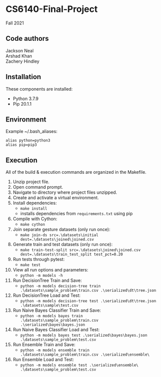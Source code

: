 # CS6140-Final-Project

Fall 2021

Code authors
-----------
Jackson Neal  
Arshad Khan  
Zachery Hindley

Installation
------------
These components are installed:

- Python 3.7.9
- Pip 20.1.1

Environment
-----------
Example ~/.bash_aliases:

```
alias python=python3
alias pip=pip3
```

Execution
---------
All of the build & execution commands are organized in the Makefile.

1) Unzip project file.
2) Open command prompt.
3) Navigate to directory where project files unzipped.
4) Create and activate a virtual environment.
5) Install dependencies:
    - `make install`
    - installs dependencies from `requirements.txt` using pip
6) Compile with Cython:
    - `make cython`
7) Join separate gesture datasets (only run once):
    - `make join-ds src=.\datasets\initial dest=.\datasets\joined\joined.csv`
8) Generate train and test datasets (only run once):
    - `make train-test-split src=.\datasets\joined\joined.csv dest=.\datasets\train_test_split test_pct=0.20`
9) Run tests through pytest:
    - `make test`
10) View all run options and parameters:
    - `python -m models -h`
11) Run DecisionTree Train and Save:
    - `python -m models decision-tree train .\datasets\sample_problem\train.csv .\serialized\dt\tree.json`
12) Run DecisionTree Load and Test:
    - `python -m models decision-tree test .\serialized\dt\tree.json .\datasets\sample\test.csv`
13) Run Naive Bayes Classifier Train and Save:
    - `python -m models bayes train .\datasets\sample_problem\train.csv .\serialized\bayes\bayes.json`
14) Run Naive Bayes Classifier Load and Test:
    - `python -m models bayes test .\serialized\bayes\bayes.json .\datasets\sample_problem\test.csv`
15) Run Ensemble Train and Save:
    - `python -m models ensemble train .\datasets\sample_problem\train.csv .\serialized\ensemble\`
16) Run Ensemble Load and Test:
    - `python -m models ensemble test .\serialized\ensemble\ .\datasets\sample_problem\test.csv`
